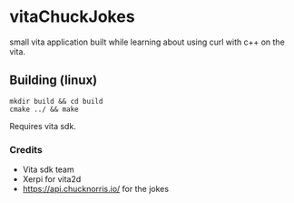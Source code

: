 # vitaChuckJokes
small vita application built while learning about using curl with c++ on the vita. 

## Building (linux)
```
mkdir build && cd build
cmake ../ && make
```

Requires vita sdk. 


### Credits 
* Vita sdk team
* Xerpi for vita2d
* https://api.chucknorris.io/ for the jokes
